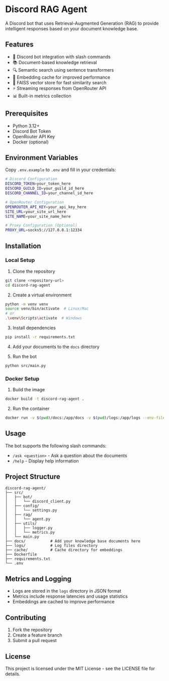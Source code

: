 # Discord RAG Agent

A Discord bot that uses Retrieval-Augmented Generation (RAG) to provide intelligent responses based on your document knowledge base.

## Features

- 🤖 Discord bot integration with slash commands
- 📚 Document-based knowledge retrieval
- 🔍 Semantic search using sentence transformers
- 💾 Embedding cache for improved performance
- 🚀 FAISS vector store for fast similarity search
- ⚡ Streaming responses from OpenRouter API
- 📊 Built-in metrics collection

## Prerequisites

- Python 3.12+
- Discord Bot Token
- OpenRouter API Key
- Docker (optional)

## Environment Variables

Copy `.env.example` to `.env` and fill in your credentials:

```bash
# Discord Configuration
DISCORD_TOKEN=your_token_here
DISCORD_GUILD_ID=your_guild_id_here
DISCORD_CHANNEL_ID=your_channel_id_here

# OpenRouter Configuration
OPENROUTER_API_KEY=your_api_key_here
SITE_URL=your_site_url_here
SITE_NAME=your_site_name_here

# Proxy Configuration (Optional)
PROXY_URL=socks5://127.0.0.1:12334
```

## Installation

### Local Setup

1. Clone the repository
```bash
git clone <repository-url>
cd discord-rag-agent
```

2. Create a virtual environment
```bash
python -m venv venv
source venv/bin/activate  # Linux/Mac
# or
.\venv\Scripts\activate  # Windows
```

3. Install dependencies
```bash
pip install -r requirements.txt
```

4. Add your documents to the `docs` directory

5. Run the bot
```bash
python src/main.py
```

### Docker Setup

1. Build the image
```bash
docker build -t discord-rag-agent .
```

2. Run the container
```bash
docker run -v $(pwd)/docs:/app/docs -v $(pwd)/logs:/app/logs --env-file .env discord-rag-agent
```

## Usage

The bot supports the following slash commands:

- `/ask <question>` - Ask a question about the documents
- `/help` - Display help information

## Project Structure

```
discord-rag-agent/
├── src/
│   ├── bot/
│   │   └── discord_client.py
│   ├── config/
│   │   └── settings.py
│   ├── rag/
│   │   └── agent.py
│   ├── utils/
│   │   ├── logger.py
│   │   └── metrics.py
│   └── main.py
├── docs/           # Add your knowledge base documents here
├── logs/           # Log files directory
├── cache/          # Cache directory for embeddings
├── Dockerfile
├── requirements.txt
└── .env
```

## Metrics and Logging

- Logs are stored in the `logs` directory in JSON format
- Metrics include response latencies and usage statistics
- Embeddings are cached to improve performance

## Contributing

1. Fork the repository
2. Create a feature branch
3. Submit a pull request

## License

This project is licensed under the MIT License - see the LICENSE file for details.
